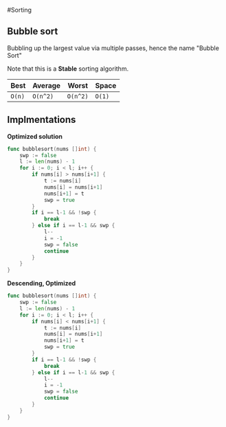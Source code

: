#Sorting

## Bubble sort

Bubbling up the largest value via multiple passes, hence the name "Bubble Sort"

Note that this is a **Stable** sorting algorithm.

| Best | Average | Worst  | Space |
|------|---------|--------|-------|
|`O(n)`|`O(n^2)` |`O(n^2)`|`O(1)` | 

## Implmentations

**Optimized solution**
```go
func bubblesort(nums []int) {
	swp := false
	l := len(nums) - 1
	for i := 0; i < l; i++ {
		if nums[i] > nums[i+1] {
			t := nums[i]
			nums[i] = nums[i+1]
			nums[i+1] = t
			swp = true
		}
		if i == l-1 && !swp {
			break
		} else if i == l-1 && swp {
			l--
			i = -1
			swp = false
			continue
		}
	}
}
```

**Descending, Optimized**

```go
func bubblesort(nums []int) {
	swp := false
	l := len(nums) - 1
	for i := 0; i < l; i++ {
		if nums[i] < nums[i+1] {
			t := nums[i]
			nums[i] = nums[i+1]
			nums[i+1] = t
			swp = true
		}
		if i == l-1 && !swp {
			break
		} else if i == l-1 && swp {
			l--
			i = -1
			swp = false
			continue
		}
	}
}
```
